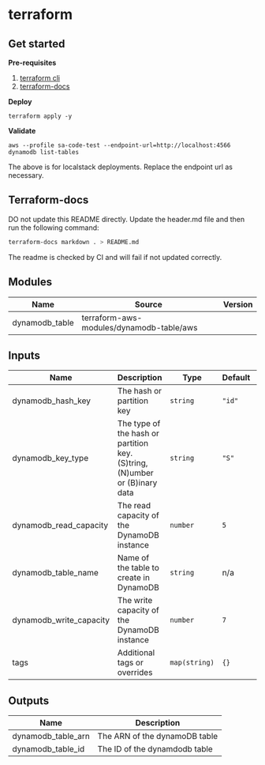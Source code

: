 # terraform

## Get started

**Pre-requisites**

1. [terraform cli](https://www.terraform.io/downloads.html)  
1. [terraform-docs](https://github.com/terraform-docs/terraform-docs)

**Deploy**

```shell
terraform apply -y
```

**Validate**

```shell
aws --profile sa-code-test --endpoint-url=http://localhost:4566 dynamodb list-tables
```

The above is for localstack deployments. Replace the endpoint url as necessary.

## Terraform-docs

DO not update this README directly. Update the header.md file and then run the following command:

```bash
terraform-docs markdown . > README.md
```

The readme is checked by CI and will fail if not updated correctly.

## Modules

| Name | Source | Version |
|------|--------|---------|
| dynamodb_table | terraform-aws-modules/dynamodb-table/aws |  |

## Inputs

| Name | Description | Type | Default | Required |
|------|-------------|------|---------|:--------:|
| dynamodb\_hash\_key | The hash or partition key | `string` | `"id"` | no |
| dynamodb\_key\_type | The type of the hash or partition key. (S)tring, (N)umber or (B)inary data | `string` | `"S"` | no |
| dynamodb\_read\_capacity | The read capacity of the DynamoDB instance | `number` | `5` | no |
| dynamodb\_table\_name | Name of the table to create in DynamoDB | `string` | n/a | yes |
| dynamodb\_write\_capacity | The write capacity of the DynamoDB instance | `number` | `7` | no |
| tags | Additional tags or overrides | `map(string)` | `{}` | no |

## Outputs

| Name | Description |
|------|-------------|
| dynamodb\_table\_arn | The ARN of the dynamoDB table |
| dynamodb\_table\_id | The ID of the dynamdodb table |

